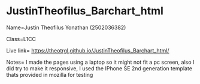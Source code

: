 # JustinTheofilus_Barchart_html

Name=Justin Theofilus Yonathan (2502036382)

Class=L1CC

Live link= https://theotrgl.github.io/JustinTheofilus_Barchart_html/

Notes= I made the pages using a laptop so it might not fit a pc screen, also I did try to make it responsive, I used the IPhone SE 2nd generation template thats provided in mozilla for testing
